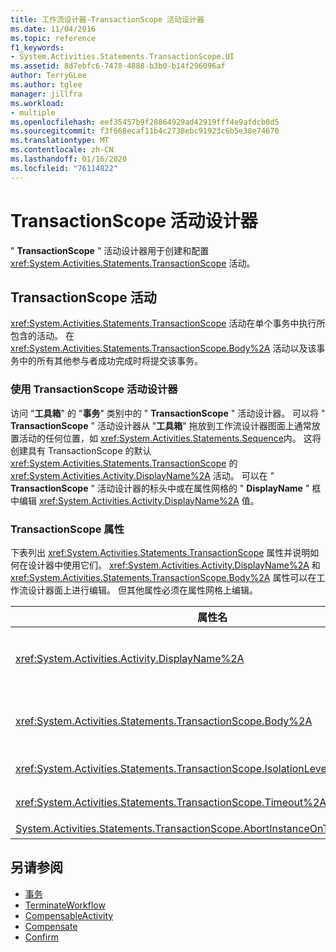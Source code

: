 ```yaml
---
title: 工作流设计器-TransactionScope 活动设计器
ms.date: 11/04/2016
ms.topic: reference
f1_keywords:
- System.Activities.Statements.TransactionScope.UI
ms.assetid: 8d7ebfc6-7478-4888-b3b0-b14f296096af
author: TerryGLee
ms.author: tglee
manager: jillfra
ms.workload:
- multiple
ms.openlocfilehash: eef35457b9f28864929ad42919fff4e9afdcb0d5
ms.sourcegitcommit: f3f668ecaf11b4c2738ebc91923c6b5e38e74670
ms.translationtype: MT
ms.contentlocale: zh-CN
ms.lasthandoff: 01/16/2020
ms.locfileid: "76114822"
---
```

# <a name="transactionscope-activity-designer"></a>TransactionScope 活动设计器

" **TransactionScope** " 活动设计器用于创建和配置 <xref:System.Activities.Statements.TransactionScope> 活动。

## <a name="the-transactionscope-activity"></a>TransactionScope 活动

<xref:System.Activities.Statements.TransactionScope> 活动在单个事务中执行所包含的活动。 在 <xref:System.Activities.Statements.TransactionScope.Body%2A> 活动以及该事务中的所有其他参与者成功完成时将提交该事务。

### <a name="using-the-transactionscope-activity-designer"></a>使用 TransactionScope 活动设计器

访问 "**工具箱**" 的 "**事务**" 类别中的 " **TransactionScope** " 活动设计器。 可以将 " **TransactionScope** " 活动设计器从 "**工具箱**" 拖放到工作流设计器图面上通常放置活动的任何位置，如 <xref:System.Activities.Statements.Sequence>内。 这将创建具有 TransactionScope 的默认 <xref:System.Activities.Statements.TransactionScope> 的 <xref:System.Activities.Activity.DisplayName%2A> 活动。 可以在 " **TransactionScope** " 活动设计器的标头中或在属性网格的 " **DisplayName** " 框中编辑 <xref:System.Activities.Activity.DisplayName%2A> 值。

### <a name="the-transactionscope-properties"></a>TransactionScope 属性

下表列出 <xref:System.Activities.Statements.TransactionScope> 属性并说明如何在设计器中使用它们。 <xref:System.Activities.Activity.DisplayName%2A> 和 <xref:System.Activities.Statements.TransactionScope.Body%2A> 属性可以在工作流设计器面上进行编辑。 但其他属性必须在属性网格上编辑。

|属性名|必需|用量|
|-|--------------|-|
|<xref:System.Activities.Activity.DisplayName%2A>|False|<xref:System.Activities.Statements.TransactionScope> 活动的可选友好名称。 默认值为 TransactionScope。 虽然 <xref:System.Activities.Activity.DisplayName%2A> 值不是绝对必需的，但最好使用该属性值。|
|<xref:System.Activities.Statements.TransactionScope.Body%2A>|True|指定要在单个事务中执行的活动。 若要添加 <xref:System.Activities.Statements.TransactionScope.Body%2A> 活动，请将活动从 "**工具箱**" 拖放到 " **TransactionScope** " 活动设计器上的 "**正文**" 框中，其中包含提示文本 "将活动放在此处"。|
|<xref:System.Activities.Statements.TransactionScope.IsolationLevel%2A>|True|指定此 <xref:System.Transactions.IsolationLevel> 的 <xref:System.Activities.Statements.TransactionScope>。|
|<xref:System.Activities.Statements.TransactionScope.Timeout%2A>|False|指定必须在其间完成事务的时间间隔（格式为 00:00:00，表示小时:分钟:秒）。 默认值为 1 分钟 (00:01:00)。|
|[System.Activities.Statements.TransactionScope.AbortInstanceOnTransactionFailure](https://msdn.microsoft.com/library/system.activities.statements.transactionscope.abortinstanceontransactionfailure.aspx)|True|指定指示在事务中止的情况下是否应中止工作流的值。|

## <a name="see-also"></a>另请参阅

- [事务](../workflow-designer/transaction-activity-designers.md)
- [TerminateWorkflow](../workflow-designer/terminateworkflow-activity-designer.md)
- [CompensableActivity](../workflow-designer/compensableactivity-activity-designer.md)
- [Compensate](../workflow-designer/compensate-activity-designer.md)
- [Confirm](../workflow-designer/confirm-activity-designer.md)
